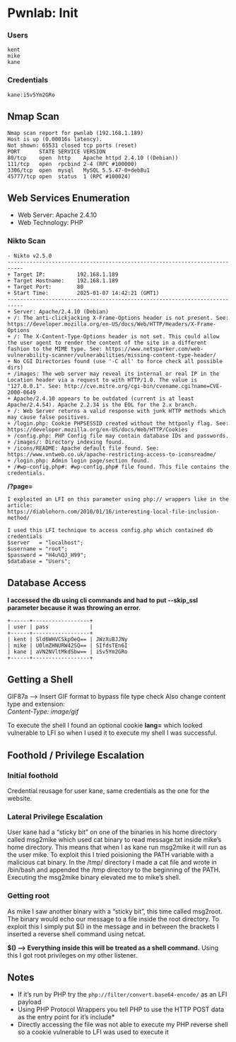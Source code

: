 # Pwnlab: Init
### Users
```
kent
mike
kane
```
### Credentials
```
kane:iSv5Ym2GRo
```
## Nmap Scan
```
Nmap scan report for pwnlab (192.168.1.189)
Host is up (0.00016s latency).
Not shown: 65531 closed tcp ports (reset)
PORT      STATE SERVICE VERSION
80/tcp    open  http    Apache httpd 2.4.10 ((Debian))
111/tcp   open  rpcbind 2-4 (RPC #100000)
3306/tcp  open  mysql   MySQL 5.5.47-0+deb8u1
45777/tcp open  status  1 (RPC #100024)
```
## Web Services Enumeration

* Web Server: Apache 2.4.10
* Web Technology: PHP

### Nikto Scan
```
- Nikto v2.5.0
---------------------------------------------------------------------------
+ Target IP:          192.168.1.189
+ Target Hostname:    192.168.1.189
+ Target Port:        80
+ Start Time:         2025-01-07 14:42:21 (GMT1)
---------------------------------------------------------------------------
+ Server: Apache/2.4.10 (Debian)
+ /: The anti-clickjacking X-Frame-Options header is not present. See: https://developer.mozilla.org/en-US/docs/Web/HTTP/Headers/X-Frame-Options
+ /: The X-Content-Type-Options header is not set. This could allow the user agent to render the content of the site in a different fashion to the MIME type. See: https://www.netsparker.com/web-vulnerability-scanner/vulnerabilities/missing-content-type-header/
+ No CGI Directories found (use '-C all' to force check all possible dirs)
+ /images: The web server may reveal its internal or real IP in the Location header via a request to with HTTP/1.0. The value is "127.0.0.1". See: http://cve.mitre.org/cgi-bin/cvename.cgi?name=CVE-2000-0649
+ Apache/2.4.10 appears to be outdated (current is at least Apache/2.4.54). Apache 2.2.34 is the EOL for the 2.x branch.
+ /: Web Server returns a valid response with junk HTTP methods which may cause false positives.
+ /login.php: Cookie PHPSESSID created without the httponly flag. See: https://developer.mozilla.org/en-US/docs/Web/HTTP/Cookies
+ /config.php: PHP Config file may contain database IDs and passwords.
+ /images/: Directory indexing found.
+ /icons/README: Apache default file found. See: https://www.vntweb.co.uk/apache-restricting-access-to-iconsreadme/
+ /login.php: Admin login page/section found.
+ /#wp-config.php#: #wp-config.php# file found. This file contains the credentials.
```

**/?page=**
```
I exploited an LFI on this parameter using php:// wrappers like in the article:
https://diablohorn.com/2010/01/16/interesting-local-file-inclusion-method/

I used this LFI technique to access config.php which contained db credentials
$server	  = "localhost";
$username = "root";
$password = "H4u%QJ_H99";
$database = "Users";
```
## Database Access ##

**I accessed the db using cli commands and had to put --skip_ssl parameter because it was throwing an error.**
```
+------+------------------+
| user | pass             |
+------+------------------+
| kent | Sld6WHVCSkpOeQ== | JWzXuBJJNy
| mike | U0lmZHNURW42SQ== | SIfdsTEn6I
| kane | aVN2NVltMkdSbw== | iSv5Ym2GRo
+------+------------------+
```
## Getting a Shell ##

GIF87a --> Insert GIF format to bypass file type check
Also change content type and extension:\
*Content-Type: image/gif*

To execute the shell I found an optional cookie **lang=** which looked vulnerable to LFI so
when I used it to execute my shell I was successful.

## Foothold / Privilege Escalation
### Initial foothold
Credential reusage for user kane, same credentials as the one for the website.

### Lateral Privilege Escalation
User kane had a “sticky bit” on one of the binaries in his home directory called msg2mike which used cat binary to read message.txt inside mike’s home directory. This means that when I as kane run msg2mike it will run as the user mike.
To exploit this I tried poisioning the PATH variable with a malicious cat binary.
In the /tmp/ directory I made a cat file and wrote in /bin/bash and appended the /tmp directory to the beginning of the PATH.
Executing the msg2mike binary elevated me to mike’s shell.

### Getting root
As mike I saw another binary with a “sticky bit”, this time called msg2root. The binary would echo our message to a file inside the root directory. To exploit this I simply put $() in the message and in between the brackets I inserted a reverse shell command using netcat.

**$() —> Everything inside this will be treated as a shell command.**
Using this I got root privileges on my other listener.

## Notes
* If it’s run by PHP try the ```php://filter/convert.base64-encode/``` as an LFI payload 
* Using PHP Protocol Wrappers you tell PHP to use the HTTP POST data as the entry point for it’s include*
* Directly accessing the file was not able to execute my PHP reverse shell so a cookie vulnerable to LFI was used to execute it